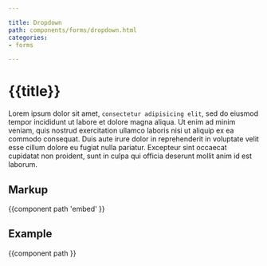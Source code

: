 ```yaml
---

title: Dropdown
path: components/forms/dropdown.html
categories:
- forms

---
```


# {{title}} #


Lorem ipsum dolor sit amet, `consectetur adipisicing elit`, sed do eiusmod tempor incididunt ut labore et dolore magna aliqua. Ut enim ad minim veniam, quis nostrud exercitation ullamco laboris nisi ut aliquip ex ea commodo consequat. Duis aute irure dolor in reprehenderit in voluptate velit esse cillum dolore eu fugiat nulla pariatur. Excepteur sint occaecat cupidatat non proident, sunt in culpa qui officia deserunt mollit anim id est laborum.


## Markup ##

{{component path 'embed' }}


## Example ##

{{component path }}